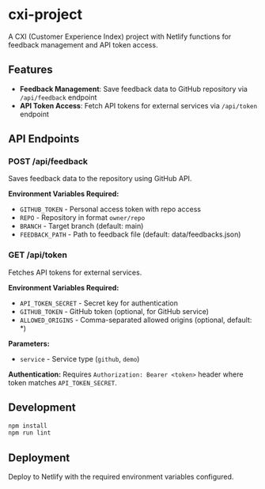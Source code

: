 # cxi-project

A CXI (Customer Experience Index) project with Netlify functions for feedback management and API token access.

## Features

- **Feedback Management**: Save feedback data to GitHub repository via `/api/feedback` endpoint
- **API Token Access**: Fetch API tokens for external services via `/api/token` endpoint

## API Endpoints

### POST /api/feedback
Saves feedback data to the repository using GitHub API.

**Environment Variables Required:**
- `GITHUB_TOKEN` - Personal access token with repo access
- `REPO` - Repository in format `owner/repo` 
- `BRANCH` - Target branch (default: main)
- `FEEDBACK_PATH` - Path to feedback file (default: data/feedbacks.json)

### GET /api/token
Fetches API tokens for external services.

**Environment Variables Required:**
- `API_TOKEN_SECRET` - Secret key for authentication
- `GITHUB_TOKEN` - GitHub token (optional, for GitHub service)
- `ALLOWED_ORIGINS` - Comma-separated allowed origins (optional, default: *)

**Parameters:**
- `service` - Service type (`github`, `demo`)

**Authentication:**
Requires `Authorization: Bearer <token>` header where token matches `API_TOKEN_SECRET`.

## Development

```bash
npm install
npm run lint
```

## Deployment

Deploy to Netlify with the required environment variables configured.